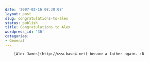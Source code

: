 ```yaml
---
date: '2007-02-16 08:38:08'
layout: post
slug: congratulations-to-alex
status: publish
title: Congratulations to Alex
wordpress_id: '36'
categories:
- General
---
```



		[Alex James](http://www.base4.net) became a father again. :D  

